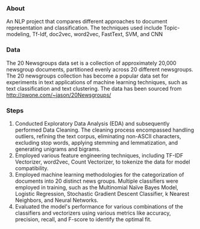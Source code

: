 ### About
An NLP project that compares different approaches to document representation and classification. 
The techniques used include Topic-modeling, Tf-Idf, doc2vec, word2vec, FastText, SVM, and CNN

### Data
The 20 Newsgroups data set is a collection of approximately 20,000 newsgroup documents, 
partitioned evenly across 20 different newsgroups. 
The 20 newsgroups collection has become a popular data set for experiments in 
text applications of machine learning techniques, such as text classification and text clustering.
The data has been sourced from http://qwone.com/~jason/20Newsgroups/

### Steps
1. Conducted Exploratory Data Analysis (EDA) and subsequently performed Data Cleaning.
  The cleaning process encompassed handling outliers, refining the text corpus, eliminating non-ASCII characters, 
  excluding stop words, applying stemming and lemmatization, and generating unigrams and bigrams.
2. Employed various feature engineering techniques,
  including TF-IDF Vectorizer, word2vec, Count Vectorizer, to tokenize the data for model compatibility.
3. Employed machine learning methodologies for the categorization of documents into 20 distinct news groups.
  Multiple classifiers were employed in training, such as the Multinomial Naïve Bayes Model, Logistic Regression,
  Stochastic Gradient Descent Classifier, k Nearest Neighbors, and Neural Networks.
4. Evaluated the model's performance for various combinations of the classifiers and vectorizers
   using various metrics like accuracy, precision, recall, and F-score to identify the optimal fit.

